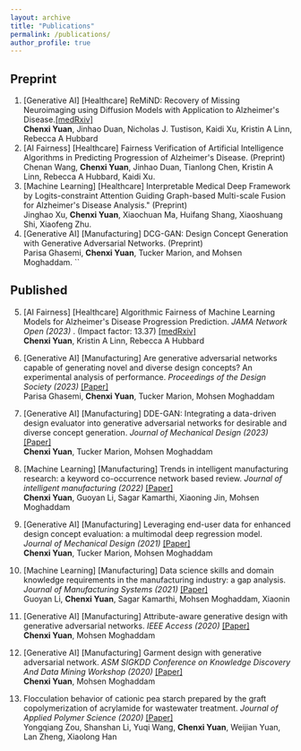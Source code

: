 ```yaml
---
layout: archive
title: "Publications"
permalink: /publications/
author_profile: true
---
```



## Preprint

1. [Generative AI] [Healthcare] ReMiND: Recovery of Missing Neuroimaging using Diffusion Models with Application to Alzheimer's Disease.[[medRxiv]](https://www.medrxiv.org/content/10.1101/2023.08.16.23294169v1)<br>
**Chenxi Yuan**, Jinhao Duan, Nicholas J. Tustison, Kaidi Xu, Kristin A Linn, Rebecca A Hubbard
2. [AI Fairness] [Healthcare] Fairness Verification of Artificial Intelligence Algorithms in Predicting Progression of Alzheimer's Disease. (Preprint)<br>
Chenan Wang, **Chenxi Yuan**, Jinhao Duan, Tianlong Chen, Kristin A Linn, Rebecca A Hubbard, Kaidi Xu.
3. [Machine Learning] [Healthcare] Interpretable Medical Deep Framework by Logits-constraint Attention Guiding Graph-based Multi-scale Fusion for Alzheimer's Disease Analysis." (Preprint)<br>
Jinghao Xu, **Chenxi Yuan**, Xiaochuan Ma, Huifang Shang, Xiaoshuang Shi, Xiaofeng Zhu.
4. [Generative AI] [Manufacturing] DCG-GAN: Design Concept Generation with Generative Adversarial Networks. (Preprint)<br>
Parisa Ghasemi, **Chenxi Yuan**, Tucker Marion, and Mohsen Moghaddam. ``

## Published

5. [AI Fairness] [Healthcare] Algorithmic Fairness of Machine Learning Models for Alzheimer's Disease Progression Prediction. <i> _JAMA Network Open_ (2023) </i>. (Impact factor: 13.37) [[medRxiv]](https://www.medrxiv.org/content/10.1101/2023.07.06.23292322v1)<br>
**Chenxi Yuan**, Kristin A Linn, Rebecca A Hubbard

6. [Generative AI] [Manufacturing] Are generative adversarial networks capable of generating novel and diverse design concepts? An experimental analysis of performance. <i> _Proceedings of the Design Society_ (2023) </i> [[Paper]](https://www.cambridge.org/core/services/aop-cambridge-core/content/view/05D912C74658C40E78C66D2304103C7E/S2732527X23000640a.pdf/div-class-title-are-generative-adversarial-networks-capable-of-generating-novel-and-diverse-design-concepts-an-experimental-analysis-of-performance-div.pdf) <br>
Parisa Ghasemi, **Chenxi Yuan**, Tucker Marion, Mohsen Moghaddam

7. [Generative AI] [Manufacturing] DDE-GAN: Integrating a data-driven design evaluator into generative adversarial networks for desirable and diverse concept generation. <i> _Journal of Mechanical Design_ (2023)</i> [[Paper]](https://asmedigitalcollection.asme.org/mechanicaldesign/article-abstract/145/4/041407/1154775/DDE-GAN-Integrating-a-Data-Driven-Design-Evaluator) <br>
**Chenxi Yuan**, Tucker Marion, Mohsen Moghaddam

8. [Machine Learning] [Manufacturing] Trends in intelligent manufacturing research: a keyword co-occurrence network based review. <i> _Journal of intelligent manufacturing_ (2022) </i> [[Paper]](https://link.springer.com/article/10.1007/s10845-021-01885-x) <br>
**Chenxi Yuan**, Guoyan Li, Sagar Kamarthi, Xiaoning Jin, Mohsen Moghaddam

9. [Generative AI] [Manufacturing] Leveraging end-user data for enhanced design concept evaluation: a multimodal deep regression model. <i> _Journal of Mechanical Design_ (2021)</i> [[Paper]](https://asmedigitalcollection.asme.org/mechanicaldesign/article/144/2/021403/1119449) <br>
**Chenxi Yuan**, Tucker Marion, Mohsen Moghaddam

10. [Machine Learning] [Manufacturing] Data science skills and domain knowledge requirements in the manufacturing industry: a gap analysis. <i> _Journal of Manufacturing Systems_ (2021) </i> [[Paper]](https://www.sciencedirect.com/science/article/pii/S0278612521001448) <br>
Guoyan Li, **Chenxi Yuan**, Sagar Kamarthi, Mohsen Moghaddam, Xiaonin

11. [Generative AI] [Manufacturing] Attribute-aware generative design with generative adversarial networks. <i> _IEEE Access_ (2020) </i> [[Paper]](https://ieeexplore.ieee.org/iel7/6287639/8948470/09229421.pdf) <br>
**Chenxi Yuan**, Mohsen Moghaddam

12. [Generative AI] [Manufacturing] Garment design with generative adversarial network. <i> _ASM SIGKDD Conference on Knowledge Discovery And Data Mining Workshop_ (2020) </i> [[Paper]](https://arxiv.org/pdf/2007.10947) <br>
**Chenxi Yuan**, Mohsen Moghaddam

13. Flocculation behavior of cationic pea starch prepared by the graft copolymerization of acrylamide for wastewater treatment. <i> _Journal of Applied Polymer Science_ (2020) </i> [[Paper]](https://onlinelibrary.wiley.com/doi/abs/10.1002/app.43922) <br>
Yongqiang Zou, Shanshan Li, Yuqi Wang, **Chenxi Yuan**, Weijian Yuan, Lan Zheng, Xiaolong Han
